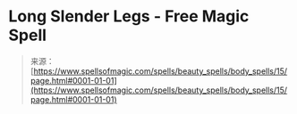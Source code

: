 <!--yml
category: 未分类
date: 2024-06-12 18:32:44
-->

# Long Slender Legs - Free Magic Spell

> 来源：[https://www.spellsofmagic.com/spells/beauty_spells/body_spells/15/page.html#0001-01-01](https://www.spellsofmagic.com/spells/beauty_spells/body_spells/15/page.html#0001-01-01)